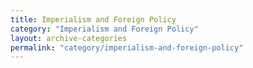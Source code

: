 ```yaml
---
title: Imperialism and Foreign Policy
category: "Imperialism and Foreign Policy"
layout: archive-categories
permalink: "category/imperialism-and-foreign-policy"
---
```

